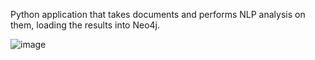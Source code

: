Python application that takes documents and performs NLP analysis on them, loading the results into Neo4j. 

![image](https://user-images.githubusercontent.com/90913666/149382455-cc08804a-b54c-4e66-a81e-a84f6fc86182.png)
